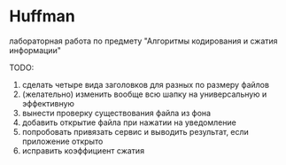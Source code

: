 # Huffman

лабораторная работа по предмету "Алгоритмы кодирования и сжатия информации"

TODO: 
1. сделать четыре вида заголовков для разных по размеру файлов
2. (желательно) изменить вообще всю шапку на универсальную и эффективную
3. вынести проверку существования файла из фона
4. добавить открытие файла при нажатии на уведомление
5. попробовать привязать сервис и выводить результат, если приложение открыто
6. исправить коэффициент сжатия
